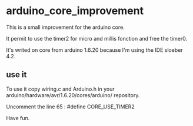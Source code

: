 # arduino_core_improvement

This is a small improvement for the arduino core.

It permit to use the timer2 for micro and millis fonction and free the timer0.

It's writed on core from arduino 1.6.20 because I'm using the IDE sloeber 4.2.

## use it
To use it copy wiring.c and Arduino.h in your arduino/hardware/avr/1.6.20/cores/arduino/ repository.

Uncomment the line 65 : #define CORE_USE_TIMER2

Have fun.